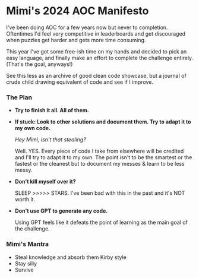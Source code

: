 # Mimi's 2024 AOC Manifesto

I've been doing AOC for a few years now but never to completion. Oftentimes I'd feel very competitive in leaderboards and get discouraged when puzzles get harder and gets more time consuming.

This year I've got some free-ish time on my hands and decided to pick an easy language, and finally make an effort to complete the challenge entirely. (That's the goal, anyways!)

See this less as an archive of good clean code showcase, but a journal of crude child drawing equivalent of code and see if I improve.

### The Plan
- __Try to finish it all. All of them.__ 
- __If stuck: Look to other solutions and document them. Try to adapt it to my own code.__

  *Hey Mimi, isn't that stealing?*
  
  Well. YES. Every piece of code I take from elsewhere will be credited and I'll try to adapt it to my own. The point isn't to be the smartest or the fastest or the cleanest but to document my messes & learn to be less messy.

- __Don't kill myself over it?__

  SLEEP >>>>> STARS. I've been bad with this in the past and it's NOT worth it.

- __Don't use GPT to generate any code.__ 

  Using GPT feels like it defeats the point of learning as the main goal of the challenge.

### Mimi's Mantra
- Steal knowledge and absorb them Kirby style
- Stay silly
- Survive
